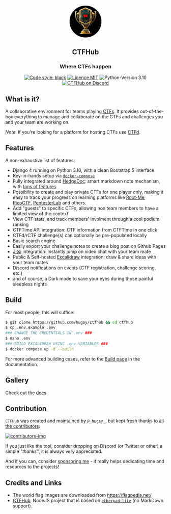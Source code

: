 <p align="center">
  <img alt="Logo" src="static/images/new_logo_circle.png" width=20%>
</p>

<h2 align="center"><b>CTFHub</b></h2>
<h3 align="center">Where CTFs happen</h3>

<p align="center">
  <a href="https://github.com/psf/black"><img alt="Code style: black" src="https://img.shields.io/badge/code%20style-black-000000.svg"></a>
  <a href="https://github.com/hugsy/ctfhub/blob/master/LICENSE"><img alt="Licence MIT" src="https://img.shields.io/packagist/l/doctrine/orm.svg?maxAge=2592000?style=plastic"></a>
  <img alt="Python-Version 3.10" src="https://img.shields.io/badge/Python-3.10-brightgreen">
  <a href="https://discord.gg/fYsAjvsdQT"><img alt="CTFHub on Discord" src="https://img.shields.io/badge/Discord-CTFHub-purple"></a>
</p>

## What is it?

A collaborative environment for teams playing [CTFs](https://en.wikipedia.org/wiki/Wargame_(hacking)). It provides out-of-the-box everything to manage and collaborate on the CTFs and challenges you and your team are working on.

_Note_: If you're looking for a platform for hosting CTFs use [CTFd](https://github.com/ctfd/ctfd).


## Features

A non-exhaustive list of features:

 - Django 4 running on Python 3.10, with a clean Bootstrap 5 interface
 - Key-in-hands setup via [`docker-compose`](https://docs.docker.com/compose)
 - Fully integrated around [HedgeDoc](https://github.com/hedgedoc/hedgedoc): smart markdown note mechanism, with [tons of features](https://demo.hedgedoc.org/features)
 - Possibility to create and play private CTFs for one player only, making it easy to track your progress on learning platforms like [Root-Me](https://www.root-me.org/), [PicoCTF](https://picoctf.com/), [PentesterLab](https://pentesterlab.com/) and others.
 - Add "guests" to specific CTFs, allowing non team members to have a limited view of the context
 - View CTF stats, and track members' involment through a cool podium ranking
 - CTFTime API integration:  CTF information from CTFTime in one click
 - CTFd/rCTF challenge(s) can optionally be pre-populated locally
 - Basic search engine
 - Easily export your challenge notes to create a blog post on Github Pages
 - [Jitsi](https://meet.jit.si) integration: instantly jump on video chat with your team mate
 - Public & Self-hosted [Excalidraw](https://github.com/excalidraw/excalidraw) integration: draw & share ideas with your team mates
 - [Discord](https://discord.gg) notifications on events (CTF registration, challenge scoring, etc.)
  - and of course, a Dark mode to save your eyes during those painful sleepless nights


## Build

For most people, this will suffice:

```bash
$ git clone https://github.com/hugsy/ctfhub && cd ctfhub
$ cp .env.example .env
### CHANGE THE CREDENTIALS IN .env ###
$ nano .env
### BUILD EXCALIDRAW USING .env VARIABLES ###
$ docker compose up -d --build
```

For more advanced building cases, refer to the [Build page](docs/build.md) in the documentation.


## Gallery

Check out the [docs](docs/gallery.md)

## Contribution

`CTFHub` was created and maintained by [`@_hugsy_`](https://twitter.com/_hugsy_), but kept fresh thanks to [all the contributors](https://github.com/hugsy/ctfhub/graphs/contributors).

[ ![contributors-img](https://contrib.rocks/image?repo=hugsy/ctfhub) ](https://github.com/hugsy/ctfhub/graphs/contributors)


If you just like the tool, consider dropping on Discord (or Twitter or other) a simple *"thanks"*, it is always very appreciated.

And if you can, consider [sponsoring me](https://github.com/hugsy/sponsors) - it really helps dedicating time and resources to the projects!


## Credits and Links

- The world flag images are downloaded from https://flagpedia.net/
- [CTFHub](https://github.com/StratumAuhuur/CTFHub): NodeJS project that is based on [`etherpad-lite`](https://yopad.eu) (no MarkDown support).
